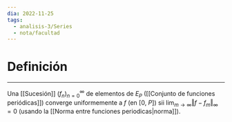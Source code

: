 ```yaml
---
dia: 2022-11-25
tags:
  - analisis-3/Series
  - nota/facultad
---
```

# Definición
---
Una [[Sucesión]] $(f_n)_{n = 0}^{\infty}$ de elementos de $E_P$ ([[Conjunto de funciones periódicas]]) converge uniformemente a $f$ (en $[0, ~P]$) sii $\lim_{m \to \infty} \Vert f - f_m \Vert_\infty = 0$ (usando la [[Norma entre funciones periodicas|norma]]).
